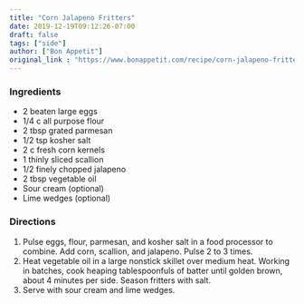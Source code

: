```yaml
---
title: "Corn Jalapeno Fritters"
date: 2019-12-19T09:12:26-07:00
draft: false
tags: ["side"]
author: ["Bon Appetit"]
original_link : "https://www.bonappetit.com/recipe/corn-jalapeno-fritters"
---
```


### Ingredients
- 2 beaten large eggs
- 1/4 c all purpose flour
- 2 tbsp grated parmesan
- 1/2 tsp kosher salt
- 2 c fresh corn kernels
- 1 thinly sliced scallion
- 1/2 finely chopped jalapeno
- 2 tbsp vegetable oil
- Sour cream (optional)
- Lime wedges (optional)

### Directions

1. Pulse eggs, flour, parmesan, and kosher salt in a food processor to combine. Add corn, scallion, and jalapeno. Pulse 2 to 3 times.
1. Heat vegetable oil in a large nonstick skillet over medium heat. Working in batches, cook heaping tablespoonfuls of batter until golden brown, about 4 minutes per side. Season fritters with salt.
1. Serve with sour cream and lime wedges.